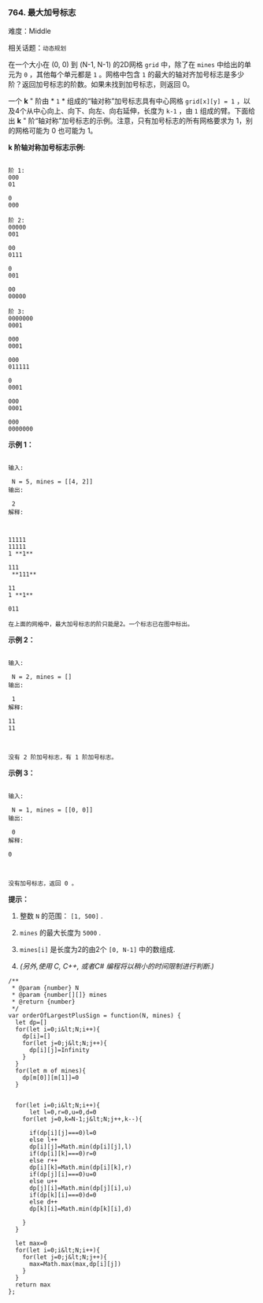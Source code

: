 ### 764. 最大加号标志

难度：Middle

相关话题：`动态规划`

在一个大小在 (0, 0) 到 (N-1, N-1) 的2D网格 `grid` 中，除了在 `mines` 中给出的单元为 `0` ，其他每个单元都是 `1` 。网格中包含 `1` 的最大的轴对齐加号标志是多少阶？返回加号标志的阶数。如果未找到加号标志，则返回 0。



一个 **k** " 阶由 * `1` * 组成的&ldquo;轴对称&rdquo;加号标志具有中心网格 `grid[x][y] = 1` ，以及4个从中心向上、向下、向左、向右延伸，长度为 `k-1` ，由 `1` 组成的臂。下面给出 **k** " 阶&ldquo;轴对称&rdquo;加号标志的示例。注意，只有加号标志的所有网格要求为 1，别的网格可能为 0 也可能为 1。







 **k 阶轴对称加号标志示例:** 





```

阶 1:
000
01

0
000

阶 2:
00000
001

00
0111

0
001

00
00000

阶 3:
0000000
0001

000
0001

000
011111

0
0001

000
0001

000
0000000

```





 **示例 1：** 





```

输入:

 N = 5, mines = [[4, 2]]
输出:

 2
解释:



11111
11111
1 **1** 

111
 **111** 

11
1 **1** 

011

在上面的网格中，最大加号标志的阶只能是2。一个标志已在图中标出。

```





 **示例 2：** 





```

输入:

 N = 2, mines = []
输出:

 1
解释:

11
11



没有 2 阶加号标志，有 1 阶加号标志。

```





 **示例 3：** 





```

输入:

 N = 1, mines = [[0, 0]]
输出:

 0
解释:

0



没有加号标志，返回 0 。

```





 **提示：** 





1. 整数 `N`  的范围： `[1, 500]` .

2.  `mines`  的最大长度为 `5000` .

3.  `mines[i]`  是长度为2的由2个 `[0, N-1]` 中的数组成.

4.  *(另外,使用 C, C++, 或者C# 编程将以稍小的时间限制进行​​判断.)* 










```
/**
 * @param {number} N
 * @param {number[][]} mines
 * @return {number}
 */
var orderOfLargestPlusSign = function(N, mines) {
  let dp=[]
  for(let i=0;i&lt;N;i++){
    dp[i]=[]
    for(let j=0;j&lt;N;j++){
      dp[i][j]=Infinity
    }
  }
  for(let m of mines){
    dp[m[0]][m[1]]=0
  }
  

  for(let i=0;i&lt;N;i++){
      let l=0,r=0,u=0,d=0
    for(let j=0,k=N-1;j&lt;N;j++,k--){
      
      if(dp[i][j]===0)l=0
      else l++
      dp[i][j]=Math.min(dp[i][j],l)
      if(dp[i][k]===0)r=0
      else r++
      dp[i][k]=Math.min(dp[i][k],r)
      if(dp[j][i]===0)u=0
      else u++
      dp[j][i]=Math.min(dp[j][i],u)
      if(dp[k][i]===0)d=0
      else d++
      dp[k][i]=Math.min(dp[k][i],d)
      
    }
  }

  let max=0
  for(let i=0;i&lt;N;i++){
    for(let j=0;j&lt;N;j++){
      max=Math.max(max,dp[i][j])
    }
  }
  return max
};



```
